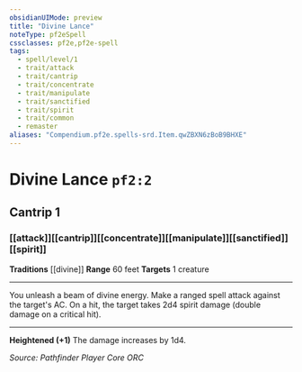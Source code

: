 ```yaml
---
obsidianUIMode: preview
title: "Divine Lance"
noteType: pf2eSpell
cssclasses: pf2e,pf2e-spell
tags:
  - spell/level/1
  - trait/attack
  - trait/cantrip
  - trait/concentrate
  - trait/manipulate
  - trait/sanctified
  - trait/spirit
  - trait/common
  - remaster
aliases: "Compendium.pf2e.spells-srd.Item.qwZBXN6zBoB9BHXE" 
---
```

# Divine Lance  `pf2:2`  
## Cantrip 1
### [[attack]][[cantrip]][[concentrate]][[manipulate]][[sanctified]][[spirit]]
**Traditions** [[divine]]
**Range** 60 feet
**Targets** 1 creature
* * * 
You unleash a beam of divine energy. Make a ranged spell attack against the target's AC. On a hit, the target takes 2d4 spirit damage (double damage on a critical hit).

* * *

**Heightened (+1)** The damage increases by 1d4.

*Source: Pathfinder Player Core*
*ORC*